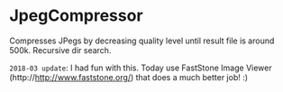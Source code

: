 JpegCompressor
==============

Compresses JPegs by decreasing quality level until result file is around 500k. Recursive dir search.

`2018-03 update`: I had fun with this. Today use FastStone Image Viewer (http://http://www.faststone.org/) that does a much better job! :)
